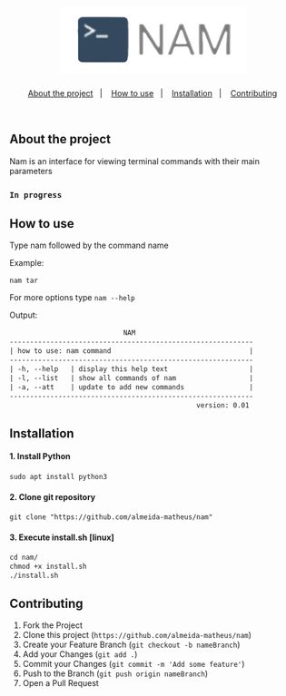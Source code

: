 

<h1 align="center"><img src="./assets/nam-icon.png" alt="nam icon"></h1>

<p align="center">
  <a href="#about-the-project">About the project</a>&nbsp;&nbsp;&nbsp;|&nbsp;&nbsp;&nbsp;
  <a href="#how-to-use">How to use</a>&nbsp;&nbsp;&nbsp;|&nbsp;&nbsp;&nbsp;
  <a href="#installation">Installation</a>&nbsp;&nbsp;&nbsp;|&nbsp;&nbsp;&nbsp;
  <a href="#contributing">Contributing</a>
</p>

<br>

## About the project
Nam is an interface for viewing terminal commands with their main parameters
<!--<img src="./assets/nam-example.png" alt="nam example">-->

### `In progress`

<!-- USAGE -->
## How to use
Type nam followed by the command name

Example:
```
nam tar
```
For more options type `nam --help`

Output:
```
                            NAM
------------------------------------------------------------
| how to use: nam command                                  |
------------------------------------------------------------
| -h, --help   | display this help text                    |
| -l, --list   | show all commands of nam                  |
| -a, --att    | update to add new commands                |
------------------------------------------------------------
                                              version: 0.01
```

<!-- INSTALATION -->
## Installation
#### 1. Install Python
```
sudo apt install python3
```

#### 2. Clone git repository
```
git clone "https://github.com/almeida-matheus/nam"
```

#### 3. Execute install.sh [linux]
```
cd nam/
chmod +x install.sh
./install.sh
```

<!-- CONTRIBUTING -->
## Contributing

1. Fork the Project
2. Clone this project (`https://github.com/almeida-matheus/nam`)
3. Create your Feature Branch (`git checkout -b nameBranch`)
4. Add your Changes (`git add .`)
5. Commit your Changes (`git commit -m 'Add some feature'`)
6. Push to the Branch (`git push origin nameBranch`)
7. Open a Pull Request

